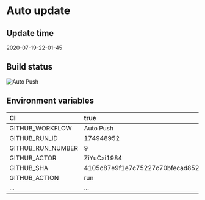 ﻿# Auto update

## Update time

2020-07-19-22-01-45

## Build status

![Auto Push](https://github.com/ZiYuCai1984/Rustle.fmLuWorks.Automation.DailyPush/workflows/Auto%20Push/badge.svg)

## Environment variables

| CI  | true  |
| :------------ | :------------ |
| GITHUB_WORKFLOW	|  Auto Push |
| GITHUB_RUN_ID	|  174948952 |
| GITHUB_RUN_NUMBER	|  9 |
| GITHUB_ACTOR	|  ZiYuCai1984 |
| GITHUB_SHA	|  4105c87e9f1e7c75227c70bfecad8524f1afd0df |
| GITHUB_ACTION	|  run |
| ... |...|
